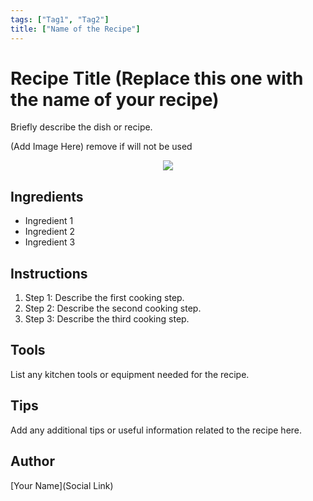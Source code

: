 ```yaml
---
tags: ["Tag1", "Tag2"]
title: ["Name of the Recipe"]
---
```


<TagLinks />

# Recipe Title (Replace this one with the name of your recipe)

Briefly describe the dish or recipe.

(Add Image Here) remove if will not be used
<p align="center">
  <img src="../assets/images/nameofimage.fileExtension">
</p>

## Ingredients

- Ingredient 1
- Ingredient 2
- Ingredient 3

## Instructions

1. Step 1: Describe the first cooking step.
2. Step 2: Describe the second cooking step.
3. Step 3: Describe the third cooking step.

## Tools

List any kitchen tools or equipment needed for the recipe.

## Tips

Add any additional tips or useful information related to the recipe here.

## Author

[Your Name](Social Link)